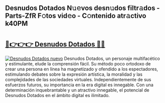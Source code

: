## Desnudos Dotados N𝚞𝚎vos desn𝚞dos filtr𝚊dos - Parts-ZfR F𝚘tos vid𝚎o - C𝚘ntenido atr𝚊ctivo k40PM

# <h2><a href="http://mb0d5pa.tromn.icu/?c=Desnudos+Dotados">🔗👉👉👉 Desnudos Dotados 🔗🔗</a></h2>

[![Desnudos Dotados nuevo](https://i.imgur.com/pEAQMta.gif)](http://mb0d5pa.tromn.icu/?c=Desnudos+Dotados)
Desnudos Dotados, un personaje multifacético y estimulante, elude la comprensión fácil. Su método poco ortodoxo de crear una persona en línea ha magnetizado y ofendido a los espectadores, estimulando debates sobre la expresión artística, la moralidad y las complejidades de las sociedades virtuales. Independientemente de sus esfuerzos futuros, su importancia en la era digital es innegable. Con una determinación inquebrantable y un atractivo innegable, el potencial de Desnudos Dotados en el ámbito digital es ilimitado.
